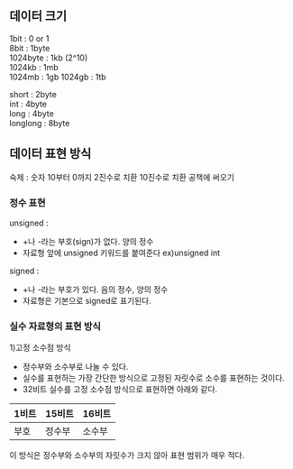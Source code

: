 ## 데이터 크기

1bit : 0 or 1  
8bit : 1byte  
1024byte : 1kb (2^10)  
1024kb : 1mb  
1024mb : 1gb
1024gb : 1tb

short : 2byte  
int : 4byte  
long : 4byte  
longlong : 8byte

## 데이터 표현 방식

숙제 : 숫자 10부터 0까지 2진수로 치환 10진수로 치환 공책에 써오기

### 정수 표현

unsigned :
- +나 -라는 부호(sign)가 없다. 양의 정수
- 자료형 앞에 unsigned 키워드를 붙여준다 ex)unsigned int

signed :
- +나 -라는 부호가 있다. 음의 정수, 양의 정수
- 자료형은 기본으로 signed로 표기된다.

### 실수 자료형의 표현 방식

1)고정 소수점 방식
- 정수부와 소수부로 나눌 수 있다.
- 실수를 표현하는 가장 간단한 방식으로 고정된 자릿수로 소수를 표현하는 것이다.
- 32비트 실수를 고정 소수점 방식으로 표현하면 아래와 같다.

1비트|15비트|16비트
---|---|---
부호|정수부|소수부

이 방식은 정수부와 소수부의 자릿수가 크지 않아 표현 범위가 매우 적다.
